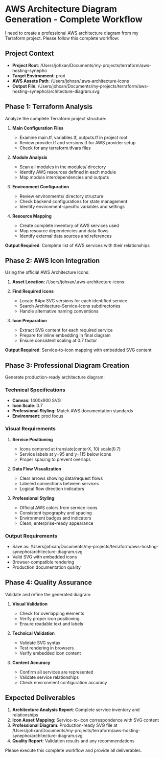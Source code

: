 # AWS Architecture Diagram Generation - Complete Workflow

I need to create a professional AWS architecture diagram from my Terraform project. Please follow this complete workflow:

## Project Context
- **Project Root**: /Users/johxan/Documents/my-projects/terraform/aws-hosting-synepho
- **Target Environment**: prod
- **AWS Assets Path**: /Users/johxan/.aws-architecture-icons
- **Output File**: /Users/johxan/Documents/my-projects/terraform/aws-hosting-synepho/architecture-diagram.svg

## Phase 1: Terraform Analysis
Analyze the complete Terraform project structure:

1. **Main Configuration Files**
   - Examine main.tf, variables.tf, outputs.tf in project root
   - Review provider.tf and versions.tf for AWS provider setup
   - Check for any terraform.tfvars files

2. **Module Analysis**
   - Scan all modules in the modules/ directory
   - Identify AWS resources defined in each module
   - Map module interdependencies and outputs

3. **Environment Configuration**
   - Review environments/ directory structure
   - Check backend configurations for state management
   - Identify environment-specific variables and settings

4. **Resource Mapping**
   - Create complete inventory of AWS services used
   - Map resource dependencies and data flows
   - Identify external data sources and references

**Output Required**: Complete list of AWS services with their relationships

## Phase 2: AWS Icon Integration
Using the official AWS Architecture Icons:

1. **Asset Location**: /Users/johxan/.aws-architecture-icons
2. **Find Required Icons**
   - Locate 64px SVG versions for each identified service
   - Search Architecture-Service-Icons subdirectories
   - Handle alternative naming conventions

3. **Icon Preparation**
   - Extract SVG content for each required service
   - Prepare for inline embedding in final diagram
   - Ensure consistent scaling at 0.7 factor

**Output Required**: Service-to-icon mapping with embedded SVG content

## Phase 3: Professional Diagram Creation
Generate production-ready architecture diagram:

### Technical Specifications
- **Canvas**: 1400x900 SVG
- **Icon Scale**: 0.7
- **Professional Styling**: Match AWS documentation standards
- **Environment**: prod focus

### Visual Requirements
1. **Service Positioning**
   - Icons centered at translate(centerX, 10) scale(0.7)
   - Service labels at y=95 and y=115 below icons
   - Proper spacing to prevent overlaps

2. **Data Flow Visualization**
   - Clear arrows showing data/request flows
   - Labeled connections between services
   - Logical flow direction indicators

3. **Professional Styling**
   - Official AWS colors from service icons
   - Consistent typography and spacing
   - Environment badges and indicators
   - Clean, enterprise-ready appearance

### Output Requirements
- Save as: /Users/johxan/Documents/my-projects/terraform/aws-hosting-synepho/architecture-diagram.svg
- Valid SVG with embedded icons
- Browser-compatible rendering
- Production documentation quality

## Phase 4: Quality Assurance
Validate and refine the generated diagram:

1. **Visual Validation**
   - Check for overlapping elements
   - Verify proper icon positioning
   - Ensure readable text and labels

2. **Technical Validation**
   - Validate SVG syntax
   - Test rendering in browsers
   - Verify embedded icon content

3. **Content Accuracy**
   - Confirm all services are represented
   - Validate service relationships
   - Check environment configuration accuracy

## Expected Deliverables
1. **Architecture Analysis Report**: Complete service inventory and relationships
2. **Icon Asset Mapping**: Service-to-icon correspondence with SVG content
3. **Professional Diagram**: Production-ready SVG file at /Users/johxan/Documents/my-projects/terraform/aws-hosting-synepho/architecture-diagram.svg
4. **Quality Report**: Validation results and any recommendations

Please execute this complete workflow and provide all deliverables.
